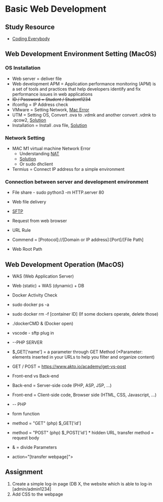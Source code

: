 # Basic Web Development

## Study Resource

* [Coding Everybody](https://www.opentutorials.org/course/1688/9331)

## Web Development Environment Setting (MacOS)

### OS Installation
* Web server = deliver file
* Web development APM = Application performance monitoring (APM) is a set of tools and practices that help developers identify and fix performance issues in web applications
* ~~ID / Password = Student / Student1234~~
* ifconfig = IP Address check
* VMware = Setting Network, [Mac Error](https://www.virtualbox.org/wiki/Testbuilds)
* UTM = Setting OS, Convert .ova to .vdmk and another convert .vdmk to .qcow2, [Solution](https://gist.github.com/tadhgboyle/a0c859b7d7c0a258593dc00cdc5006cc)
* Installation = Install .ova file, [Solution](https://www.youtube.com/watch?v=1suVXymrD0Q&ab_channel=SYSADMIN102%E2%84%A2)

### Network Setting
* MAC M1 virtual machine Network Error
  - Understanding [NAT](https://www.comptia.org/content/guides/what-is-network-address-translation)
  - [Solution](https://shape.host/resources/mastering-network-configuration-on-ubuntu-22-04-dhcp-and-static-ip-setup-for-single-and-multiple-nics)
  - Or sudo dhclient
* Termius = Connect IP address for a simple environment

### Connection between server and development environment
* File share - sudo python3 -m HTTP.server 80
* Web file delivery
* [SFTP](https://marketplace.visualstudio.com/items?itemName=Natizyskunk.sftp)
* Request from web browser

* URL Rule
* Commend = [Protocol]://[Domain or IP address]:[Port]/[File Path]
* Web Root Path

## Web Development Operation (MacOS)

* WAS (Web Application Server)
* Web (static) + WAS (dynamic) + DB

* Docker Activity Check
* sudo docker ps -a
* sudo docker rm -f [container ID] (If some dockers operate, delete those)
* ./dockerCMD & (Docker open)

* vscode - sftp plug in

* --PHP SERVER
* $_GET['name'] = a parameter through GET Method (*Parameter: elements inserted in your URLs to help you filter and organize content)
* GET / POST = https://www.akto.io/academy/get-vs-post
* Front-end vs Back-end
* Back-end = Server-side code (PHP, ASP, JSP, ...)
* Front-end = Client-side code, Browser side (HTML, CSS, Javascript, ...)

* -- PHP
* form function
* method = "GET"            (php) $_GET['id']
* method = "POST"           (php) $_POST['id']      * hidden URL, transfer method = request body
* & = divide Parameters
* action="[transfer webpage]">

## Assignment
1. Create a simple log-in page (DB X, the website which is able to log-in [admin/admin1234]
2. Add CSS to the webpage
